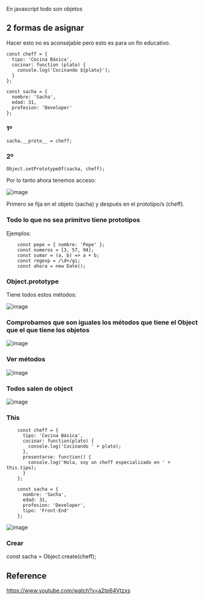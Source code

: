 En javascript todo son objetos


## 2 formas de asignar
Hacer esto no es aconsejable pero esto es para un fin educativo.

    const cheff = {
      tipo: 'Cocina Básica',
      cocinar: function (plato) {
        console.log('Cocinando ${plato}');
      }
    };
    
    const sacha = {
      nombre: 'Sacha',
      edad: 31,
      profesion: 'Developer'
    };

### 1º
    sacha.__proto__ = cheff;

### 2º
    Object.setPrototypeOf(sacha, cheff);

Por lo tanto ahora tenemos acceso:

![image](https://github.com/user-attachments/assets/18e570d2-7eb9-4f13-924a-25eda1543702)


Primero se fija en el objeto (sacha) y después en el prototipo/s (cheff).

### Todo lo que no sea primitvo tiene prototipos
Ejemplos:

        const pepe = { nombre: 'Pepe' };
        const numeros = [3, 57, 94];
        const sumar = (a, b) => a + b;
        const regexp = /\d+/gi;
        const ahora = new Date();

### Object.prototype
Tiene todos estos métodos:

![image](https://github.com/user-attachments/assets/98f894a8-6d54-463c-8ca3-a95dde4f1235)

### Comprobamos que son iguales los métodos que tiene el Object que el que tiene los objetos

![image](https://github.com/user-attachments/assets/e3989088-79c5-483e-8026-d5ddf88e179f)

### Ver métodos

![image](https://github.com/user-attachments/assets/b1f81c5a-2bab-4c60-8a3e-a0623d098aac)

### Todos salen de object
![image](https://github.com/user-attachments/assets/dcc0ef39-2376-4d45-950e-1445a3e6ec86)

### This

        const cheff = {
          tipo: 'Cocina Básica',
          cocinar: function(plato) {
            console.log('Cocinando ' + plato);
          },
          presentarse: function() {
            console.log('Hola, soy un cheff especializado en ' + this.tipo);
          }
        };
        
        const sacha = {
          nombre: 'Sacha',
          edad: 31,
          profesion: 'Developer',
          tipo: 'Front-End'
        };

![image](https://github.com/user-attachments/assets/ac48636b-fa80-4814-ab1e-737a0fef5703)



### Crear 

const sacha = Object.create(cheff);
## Reference
https://www.youtube.com/watch?v=a2tp64Vtzxs
